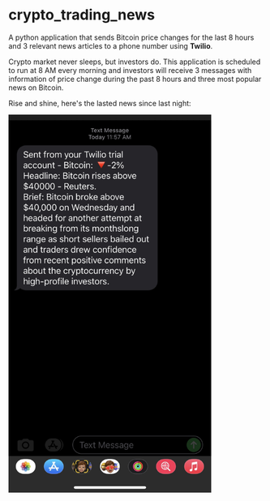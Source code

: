 # crypto_trading_news

A python application that sends Bitcoin price changes for the last 8 hours and 3 relevant news articles to a phone number using **Twilio**.

Crypto market never sleeps, but investors do. This application is scheduled to run at 8 AM every morning and investors will receive 3 messages with information of price change during the past 8 hours and three most popular news on Bitcoin.

Rise and shine, here's the lasted news since last night:





<img src="https://github.com/petersuns/crypto_trading_news/blob/main/message%20from%20phone.jpg?raw=true" width="400">
